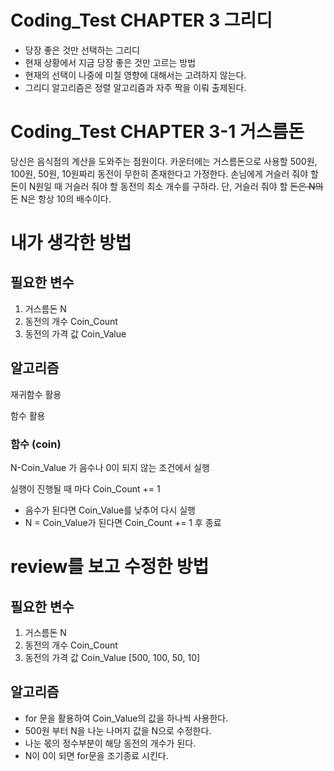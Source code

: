 # Coding_Test CHAPTER 3 그리디
- 당장 좋은 것만 선택하는 그리디
- 현재 상황에서 지금 당장 좋은 것만 고르는 방법
- 현재의 선택이 나중에 미칠 영향에 대해서는 고려하지 않는다.
- 그리디 알고리즘은 정렬 알고리즘과 자주 짝을 이뤄 출제된다.

# Coding_Test CHAPTER 3-1 거스름돈
당신은 음식점의 계산을 도와주는 점원이다. 카운터에는 거스름돈으로 사용할 500원, 100원, 50원, 10원짜리 동전이 무한히 존재한다고 가정한다. 손님에게 거슬러 줘야 할 돈이 N원일 때 거슬러 줘야 할 동전의 최소 개수를 구하라. 단, 거슬러 줘야 할 ~~돈은 N의~~ 돈 N은 항상 10의 배수이다.

# 내가 생각한 방법
## 필요한 변수
1. 거스름돈 N
2. 동전의 개수 Coin_Count
3. 동전의 가격 값 Coin_Value
## 알고리즘
재귀함수 활용

함수 활용

### 함수 (coin)

N-Coin_Value 가 음수나 0이 되지 않는 조건에서 실행

실행이 진행될 때 마다 Coin_Count += 1

- 음수가 된다면 Coin_Value를 낮추어 다시 실행
- N = Coin_Value가 된다면 Coin_Count += 1 후 종료



# review를 보고 수정한 방법

## 필요한 변수
1. 거스름돈 N
2. 동전의 개수 Coin_Count
3. 동전의 가격 값 Coin_Value [500, 100, 50, 10]

## 알고리즘
- for 문을 활용하여 Coin_Value의 값을 하나씩 사용한다.
- 500원 부터 N을 나눈 나머지 값을 N으로 수정한다.
- 나눈 몫의 정수부분이 해당 동전의 개수가 된다.
- N이 0이 되면 for문을 조기종료 시킨다.
